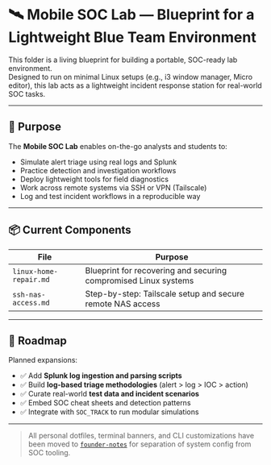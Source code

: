 # 🛰️ Mobile SOC Lab — Blueprint for a Lightweight Blue Team Environment

This folder is a living blueprint for building a portable, SOC-ready lab environment.  
Designed to run on minimal Linux setups (e.g., i3 window manager, Micro editor), this lab acts as a lightweight incident response station for real-world SOC tasks.

---

## 🎯 Purpose

The **Mobile SOC Lab** enables on-the-go analysts and students to:

- Simulate alert triage using real logs and Splunk
- Practice detection and investigation workflows
- Deploy lightweight tools for field diagnostics
- Work across remote systems via SSH or VPN (Tailscale)
- Log and test incident workflows in a reproducible way

---

## 📦 Current Components

| File                     | Purpose                                                   |
| ------------------------ | --------------------------------------------------------- |
| `linux-home-repair.md`   | Blueprint for recovering and securing compromised Linux systems |
| `ssh-nas-access.md`      | Step-by-step: Tailscale setup and secure remote NAS access |

---

## 🔮 Roadmap

Planned expansions:

- ✅ Add **Splunk log ingestion and parsing scripts**
- ✅ Build **log-based triage methodologies** (alert > log > IOC > action)
- ✅ Curate real-world **test data and incident scenarios**
- ✅ Embed SOC cheat sheets and detection patterns
- ✅ Integrate with `SOC_TRACK` to run modular simulations

---

> All personal dotfiles, terminal banners, and CLI customizations have been moved to [`founder-notes`](https://github.com/00rders/founder-notes) for separation of system config from SOC tooling.
